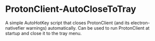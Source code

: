 # ProtonClient-AutoCloseToTray
 A simple AutoHotKey script that closes ProtonClient (and its electron-nativefier warnings) automatically. Can be used to run ProtonClient at startup and close it to the tray menu.
